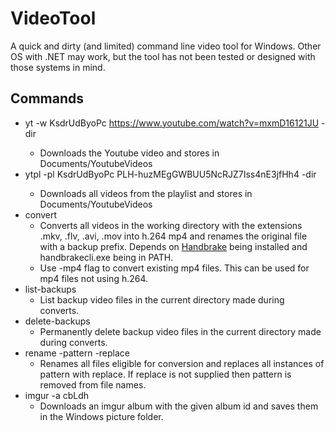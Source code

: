 ﻿# VideoTool

A quick and dirty (and limited) command line video tool for Windows. Other OS with .NET may work, but the tool has not been tested or designed with those systems in mind.

## Commands
* yt -w KsdrUdByoPc https://www.youtube.com/watch?v=mxmD16121JU -dir <optional>
  * Downloads the Youtube video and stores in Documents/YoutubeVideos
* ytpl -pl KsdrUdByoPc PLH-huzMEgGWBUU5NcRJZ7Iss4nE3jfHh4 -dir <optional>
  * Downloads all videos from the playlist and stores in Documents/YoutubeVideos
* convert
  * Converts all videos in the working directory with the extensions .mkv, .flv, .avi, .mov into h.264 mp4 and renames the original file with a backup prefix.
   Depends on [Handbrake](https://handbrake.fr/) being installed and handbrakecli.exe being in PATH.
   * Use -mp4 flag to convert existing mp4 files. This can be used for mp4 files not using h.264.
* list-backups
  * List backup video files in the current directory made during converts.
* delete-backups
  * Permanently delete backup video files in the current directory made during converts.
* rename -pattern -replace
  * Renames all files eligible for conversion and replaces all instances of pattern with replace. If replace is not supplied then pattern is removed from file names.
* imgur -a cbLdh
  * Downloads an imgur album with the given album id and saves them in the Windows picture folder.

